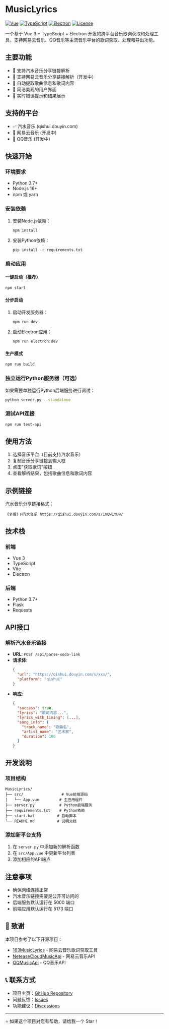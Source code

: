 # MusicLyrics

[![Vue](https://img.shields.io/badge/Vue-3.4.21-42b883?style=flat-square&logo=vue.js)](https://vuejs.org/)
[![TypeScript](https://img.shields.io/badge/TypeScript-5.2.2-3178c6?style=flat-square&logo=typescript)](https://www.typescriptlang.org/)
[![Electron](https://img.shields.io/badge/Electron-30.0.1-47848f?style=flat-square&logo=electron)](https://www.electronjs.org/)
[![License](https://img.shields.io/badge/License-MIT-green?style=flat-square)](LICENSE)

一个基于 Vue 3 + TypeScript + Electron 开发的跨平台音乐歌词获取和处理工具，支持网易云音乐、QQ音乐等主流音乐平台的歌词获取、处理和导出功能。

## 主要功能
- 🎵 支持汽水音乐分享链接解析
- 🎵 支持网易云音乐分享链接解析（开发中）
- 🎵 自动提取歌曲信息和歌词内容
- 🎵 简洁美观的用户界面
- 🎵 实时错误提示和结果展示

## 支持的平台

- ✅ 汽水音乐 (qishui.douyin.com)
- 🚧 网易云音乐 (开发中)
- 🚧 QQ音乐 (开发中)

## 快速开始

### 环境要求
- Python 3.7+
- Node.js 16+
- npm 或 yarn

### 安装依赖

1. 安装Node.js依赖：
   ```bash
   npm install
   ```

2. 安装Python依赖：
   ```bash
   pip install -r requirements.txt
   ```

### 启动应用

#### 一键启动（推荐）
```bash
npm start
```

#### 分步启动
1. 启动开发服务器：
   ```bash
   npm run dev
   ```

2. 启动Electron应用：
   ```bash
   npm run electron:dev
   ```

#### 生产模式
```bash
npm run build
```

### 独立运行Python服务器（可选）
如果需要单独运行Python后端服务进行调试：
```bash
python server.py --standalone
```

### 测试API连接
```bash
npm run test-api
```

## 使用方法

1. 选择音乐平台（目前支持汽水音乐）
2. 复制音乐分享链接到输入框
3. 点击"获取歌词"按钮
4. 查看解析结果，包括歌曲信息和歌词内容

## 示例链接

汽水音乐分享链接格式：
```
《矛盾》@汽水音乐 https://qishui.douyin.com/s/imQw1YUw/
```

## 技术栈

### 前端
- Vue 3
- TypeScript
- Vite
- Electron

### 后端
- Python 3.7+
- Flask
- Requests

## API接口

### 解析汽水音乐链接
- **URL**: `POST /api/parse-soda-link`
- **请求体**:
  ```json
  {
    "url": "https://qishui.douyin.com/s/xxx/",
    "platform": "qishui"
  }
  ```
- **响应**:
  ```json
  {
    "success": true,
    "lyrics": "歌词内容...",
    "lyrics_with_timing": [...],
    "song_info": {
      "track_name": "歌曲名",
      "artist_name": "艺术家",
      "duration": 180
    }
  }
  ```

## 开发说明

### 项目结构
```
MusicLyrics/
├── src/                 # Vue前端源码
│   └── App.vue         # 主应用组件
├── server.py           # Python后端服务
├── requirements.txt    # Python依赖
├── start.bat          # 启动脚本
└── README.md          # 说明文档
```

### 添加新平台支持

1. 在 `server.py` 中添加新的解析函数
2. 在 `src/App.vue` 中更新平台列表
3. 添加相应的API端点

## 注意事项

- 确保网络连接正常
- 汽水音乐链接需要是公开可访问的
- 后端服务默认运行在 5000 端口
- 前端应用默认运行在 5173 端口

## 🙏 致谢

本项目参考了以下开源项目：
- [163MusicLyrics](https://github.com/jitwxs/163MusicLyrics) - 网易云音乐歌词获取工具
- [NeteaseCloudMusicApi](https://github.com/Binaryify/NeteaseCloudMusicApi) - 网易云音乐API
- [QQMusicApi](https://github.com/jsososo/QQMusicApi) - QQ音乐API

## 📞 联系方式

- 项目主页：[GitHub Repository](https://github.com/your-username/MusicLyrics)
- 问题反馈：[Issues](https://github.com/your-username/MusicLyrics/issues)
- 功能建议：[Discussions](https://github.com/your-username/MusicLyrics/discussions)

---

⭐ 如果这个项目对您有帮助，请给我一个 Star！ 
